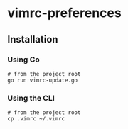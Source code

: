 # vimrc-preferences
## Installation
### Using Go
```
# from the project root
go run vimrc-update.go
```
### Using the CLI
```
# from the project root
cp .vimrc ~/.vimrc
```
